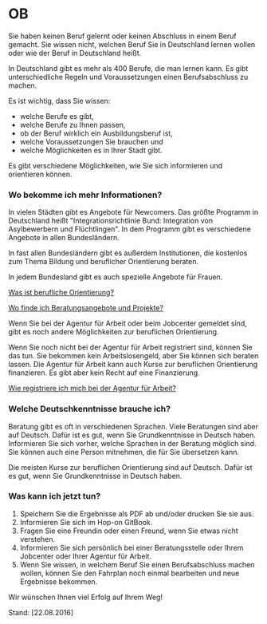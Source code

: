 OB
==

Sie haben keinen Beruf gelernt oder keinen Abschluss in einem Beruf gemacht. Sie wissen nicht, welchen Beruf Sie in Deutschland lernen wollen oder wie der Beruf in Deutschland heißt.

In Deutschland gibt es mehr als 400 Berufe, die man lernen kann. Es gibt unterschiedliche Regeln und Voraussetzungen einen Berufsabschluss zu machen.

Es ist wichtig, dass Sie wissen:

-   welche Berufe es gibt,
-   welche Berufe zu Ihnen passen,
-   ob der Beruf wirklich ein Ausbildungsberuf ist,
-   welche Voraussetzungen Sie brauchen und
-   welche Möglichkeiten es in Ihrer Stadt gibt.

Es gibt verschiedene Möglichkeiten, wie Sie sich informieren und orientieren können.

### Wo bekomme ich mehr Informationen?

In vielen Städten gibt es Angebote für Newcomers. Das größte Programm in Deutschland heißt "Integrationsrichtlinie Bund: Integration von Asylbewerbern und Flüchtlingen". In dem Programm gibt es verschiedene Angebote in allen Bundesländern.

In fast allen Bundesländern gibt es außerdem Institutionen, die kostenlos zum Thema Bildung und beruflicher Orientierung beraten.

In jedem Bundesland gibt es auch spezielle Angebote für Frauen.

[Was ist berufliche Orientierung?](#orientierung)

[Wo finde ich Beratungsangebote und Projekte?](#beratung)

Wenn Sie bei der Agentur für Arbeit oder beim Jobcenter gemeldet sind, gibt es noch andere Möglichkeiten zur beruflichen Orientierung.

Wenn Sie noch nicht bei der Agentur für Arbeit registriert sind, können Sie das tun. Sie bekommen kein Arbeitslosengeld, aber Sie können sich beraten lassen. Die Agentur für Arbeit kann auch Kurse zur beruflichen Orientierung finanzieren. Es gibt aber kein Recht auf eine Finanzierung.

[Wie registriere ich mich bei der Agentur für Arbeit?](#agenturregistrierung)

### Welche Deutschkenntnisse brauche ich?

Beratung gibt es oft in verschiedenen Sprachen. Viele Beratungen sind aber auf Deutsch. Dafür ist es gut, wenn Sie Grundkenntnisse in Deutsch haben. Informieren Sie sich vorher, welche Sprachen in der Beratung möglich sind. Sie können auch eine Person mitnehmen, die für Sie übersetzen kann.

Die meisten Kurse zur beruflichen Orientierung sind auf Deutsch. Dafür ist es gut, wenn Sie Grundkenntnisse in Deutsch haben.

### Was kann ich jetzt tun?

1.  Speichern Sie die Ergebnisse als PDF ab und/oder drucken Sie sie aus.
2.  Informieren Sie sich im Hop-on GitBook.
3.  Fragen Sie eine Freundin oder einen Freund, wenn Sie etwas nicht verstehen.
4.  Informieren Sie sich persönlich bei einer Beratungsstelle oder Ihrem Jobcenter oder Ihrer Agentur für Arbeit.
5.  Wenn Sie wissen, in welchem Beruf Sie einen Berufsabschluss machen wollen, können Sie den Fahrplan noch einmal bearbeiten und neue Ergebnisse bekommen.

Wir wünschen Ihnen viel Erfolg auf Ihrem Weg!

Stand: [22.08.2016]
